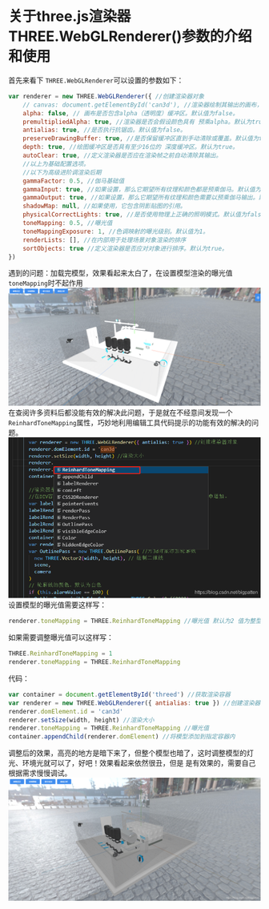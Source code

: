 # 关于three.js渲染器THREE.WebGLRenderer()参数的介绍和使用

首先来看下 `THREE.WebGLRenderer`可以设置的参数如下：

```javascript
var renderer = new THREE.WebGLRenderer({ //创建渲染器对象
    // canvas: document.getElementById('can3d'), //渲染器绘制其输出的画布，
    alpha: false, // 画布是否包含alpha（透明度）缓冲区。默认值为false。
    premultipliedAlpha: true, //渲染器是否会假设颜色具有 预乘alpha。默认为true。
    antialias: true, //是否执行抗锯齿。默认值为false。
    preserveDrawingBuffer: true, //是否保留缓冲区直到手动清除或覆盖。默认值为false。
    depth: true, //绘图缓冲区是否具有至少16位的 深度缓冲区。默认为true。
    autoClear: true, //定义渲染器是否应在渲染帧之前自动清除其输出。
    //以上为基础配置选项。
    //以下为高级进阶调渲染后期
    gammaFactor: 0.5, //伽马基础值
    gammaInput: true, //如果设置，那么它期望所有纹理和颜色都是预乘伽马。默认值为false。
    gammaOutput: true, //如果设置，那么它期望所有纹理和颜色需要以预乘伽马输出。默认值为false。
    shadowMap: null, //如果使用，它包含阴影贴图的引用。
    physicalCorrectLights: true, //是否使用物理上正确的照明模式。默认值为false。
    toneMapping: 0.5, //曝光值
    toneMappingExposure: 1, //色调映射的曝光级别。默认值为1。
    renderLists: [], //在内部用于处理场景对象渲染的排序
    sortObjects: true //定义渲染器是否应对对象进行排序。默认为true。
})
```

遇到的问题：加载完模型，效果看起来太白了，在设置模型渲染的曝光值 `toneMapping`时不起作用
![1701052154530](image/关于three.js渲染器THREE.WebGLRenderer()参数的介绍和使用/1701052154530.png)
在查阅许多资料后都没能有效的解决此问题，于是就在不经意间发现一个 `ReinhardToneMapping`属性，巧妙地利用编辑工具代码提示的功能有效的解决的问题。
![1701052168968](image/关于three.js渲染器THREE.WebGLRenderer()参数的介绍和使用/1701052168968.png)
设置模型的曝光值需要这样写：

```javascript
renderer.toneMapping = THREE.ReinhardToneMapping //曝光值 默认为2 值为整型 [1 - 2]
```

如果需要调整曝光值可以这样写：

```javascript
THREE.ReinhardToneMapping = 1
renderer.toneMapping = THREE.ReinhardToneMapping
```

代码：

```javascript
var container = document.getElementById('threed') //获取渲染容器
var renderer = new THREE.WebGLRenderer({ antialias: true }) //创建渲染器对象
renderer.domElement.id = 'can3d'
renderer.setSize(width, height) //渲染大小
renderer.toneMapping = THREE.ReinhardToneMapping //曝光值
container.appendChild(renderer.domElement) //将模型添加到指定容器内
```

调整后的效果，高亮的地方是暗下来了，但整个模型也暗了，这时调整模型的灯光、环境光就可以了，好吧！效果看起来依然很丑，但是 是有效果的，需要自己根据需求慢慢调试。
![1701052180825](image/关于three.js渲染器THREE.WebGLRenderer()参数的介绍和使用/1701052180825.png)

